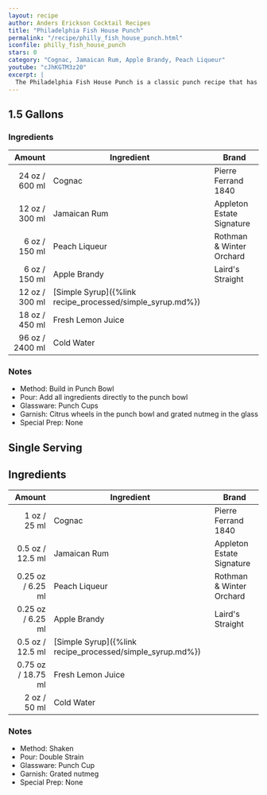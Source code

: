 ```yaml
---
layout: recipe
author: Anders Erickson Cocktail Recipes
title: "Philadelphia Fish House Punch"
permalink: "/recipe/philly_fish_house_punch.html"
iconfile: philly_fish_house_punch
stars: 0
category: "Cognac, Jamaican Rum, Apple Brandy, Peach Liqueur"
youtube: "cJhKGTM3z20"
excerpt: |
  The Philadelphia Fish House Punch is a classic punch recipe that has been enjoyed for centuries. It's a rich and complex drink with a balance of sweetness, acidity, and spirit.
---
```


<div class="subrecipe" markdown="1">

## 1.5 Gallons

### Ingredients

| Amount | Ingredient                                      | Brand                     |
| -----: | ----------------------------------------------- | ------------------------- |
|  24 oz / 600 ml | Cognac                                          | Pierre Ferrand 1840       |
|  12 oz / 300 ml | Jamaican Rum                                    | Appleton Estate Signature |
|   6 oz / 150 ml | Peach Liqueur                                   | Rothman & Winter Orchard  |
|   6 oz / 150 ml | Apple Brandy                                    | Laird's Straight          |
|  12 oz / 300 ml | [Simple Syrup]({%link recipe_processed/simple_syrup.md%}) |
|  18 oz / 450 ml | Fresh Lemon Juice                               |
|  96 oz / 2400 ml | Cold Water                                      |

### Notes

- Method: Build in Punch Bowl
- Pour: Add all ingredients directly to the punch bowl
- Glassware: Punch Cups
- Garnish: Citrus wheels in the punch bowl and grated nutmeg in the glass
- Special Prep: None

</div>
<div class="subrecipe" markdown="1">

## Single Serving

## Ingredients

|  Amount | Ingredient                                      | Brand                     |
| ------: | ----------------------------------------------- | ------------------------- |
|    1 oz / 25 ml | Cognac                                          | Pierre Ferrand 1840       |
|  0.5 oz / 12.5 ml | Jamaican Rum                                    | Appleton Estate Signature |
| 0.25 oz / 6.25 ml | Peach Liqueur                                   | Rothman & Winter Orchard  |
| 0.25 oz / 6.25 ml | Apple Brandy                                    | Laird's Straight          |
|  0.5 oz / 12.5 ml | [Simple Syrup]({%link recipe_processed/simple_syrup.md%}) |
| 0.75 oz / 18.75 ml | Fresh Lemon Juice                               |
|    2 oz / 50 ml | Cold Water                                      |

### Notes

- Method: Shaken
- Pour: Double Strain
- Glassware: Punch Cup
- Garnish: Grated nutmeg
- Special Prep: None

</div>
